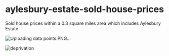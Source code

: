 # aylesbury-estate-sold-house-prices
Sold house prices within a 0.3 square miles area which includes Aylesbury Estate. 

![Uploading data points.PNG…]()


![deprivation](https://github.com/IsaacAkintaro/aylesbury-estate-sold-house-prices/assets/44300230/4013ca29-1d96-43a8-b7fe-1e7f6a8fe4db)
